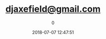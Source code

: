 ---
index: 4730
title: "djaxefield@gmail.com"
subtitle: ""
author: 0
date: "2018-07-07 12:47:51"
date_gmt: "2018-07-07 10:47:51"
excerpt: ""
content: "djaxefield@gmail.com\nBas"
status: "publish"
comment_status: "closed"
name: "djaxefield-gmail-com"
modified: "2018-07-07 12:47:51"
modified_gmt: "2018-07-07 10:47:51"
content_filtered: ""
parent: 0
guid: "https://www.artkidsfoundation.org/?type=flamingo_contact&p=4730"
type: "flamingo_contact"
comment_count: 0
categories: []
tags: []
---